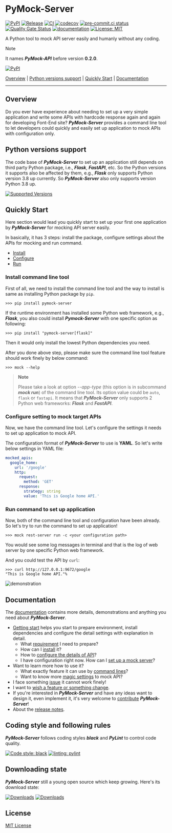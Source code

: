 # PyMock-Server

[![PyPI](https://img.shields.io/pypi/v/PyMock-Server?color=%23099cec&amp;label=PyPI&amp;logo=pypi&amp;logoColor=white)](https://pypi.org/project/PyMock-Server)
[![Release](https://img.shields.io/github/release/Chisanan232/PyMock-Server.svg?label=Release&logo=github)](https://github.com/Chisanan232/PyMock-Server/releases)
[![CI](https://github.com/Chisanan232/PyMock-Server/actions/workflows/ci.yaml/badge.svg)](https://github.com/Chisanan232/PyMock-Server/actions/workflows/ci.yaml)
[![codecov](https://codecov.io/gh/Chisanan232/PyMock-Server/graph/badge.svg?token=r5HJxg9KhN)](https://codecov.io/gh/Chisanan232/PyMock-Server)
[![pre-commit.ci status](https://results.pre-commit.ci/badge/github/Chisanan232/PyMock-Server/master.svg)](https://results.pre-commit.ci/latest/github/Chisanan232/PyMock-Server/master)
[![Quality Gate Status](https://sonarcloud.io/api/project_badges/measure?project=Chisanan232_PyMock-Server&metric=alert_status)](https://sonarcloud.io/summary/new_code?id=Chisanan232_PyMock-Server)
[![documentation](https://github.com/Chisanan232/PyMock-Server/actions/workflows/documentation.yaml/badge.svg)](https://chisanan232.github.io/PyMock-Server/)
[![License: MIT](https://img.shields.io/badge/License-MIT-yellow.svg)](https://opensource.org/licenses/MIT)

A Python tool to mock API server easily and humanly without any coding.

> [!NOTE]
> It names **_PyMock-API_** before version **0.2.0**.
>
> [![PyPI](https://img.shields.io/pypi/v/PyMock-API?color=%23099cec&amp;label=PyPI&amp;logo=pypi&amp;logoColor=white)](https://pypi.org/project/PyMock-API)

[Overview](#overview) | [Python versions support](#Python-versions-support) | [Quickly Start](#quickly-start) | [Documentation](#documentation)
<hr>


## Overview

Do you ever have experience about needing to set up a very simple application and write some APIs with hardcode response again and again
for developing Font-End site? **_PyMock-Server_** provides a command line tool to let developers could quickly and easily set up application
to mock APIs with configuration only.


## Python versions support

The code base of **_PyMock-Server_** to set up an application still depends on third party Python package, i.e., **_Flask_**, **_FastAPI_**,
etc. So the Python versions it supports also be affected by them, e.g., **_Flask_** only supports Python version 3.8 up currently. So
**_PyMock-Server_** also only supports version Python 3.8 up.

[![Supported Versions](https://img.shields.io/pypi/pyversions/PyMock-Server.svg?logo=python&logoColor=FBE072)](https://pypi.org/project/PyMock-Server)


## Quickly Start

Here section would lead you quickly start to set up your first one application by **_PyMock-Server_** for mocking API server easily.

In basically, it has 3 steps: install the package, configure settings about the APIs for mocking and run command.

* [Install](#install-command-line-tool)
* [Configure](#configure-setting-to-mock-target-apis)
* [Run](#run-command-to-set-up-application)

### Install command line tool

First of all, we need to install the command line tool and the way to install is same as installing Python package by ``pip``.

```console
>>> pip install pymock-server
```

If the runtime environment has installed some Python web framework, e.g., **_Flask_**, you also could install **_Pymock-Server_**
with one specific option as following:

```console
>>> pip install "pymock-server[flask]"
```

Then it would only install the lowest Python dependencies you need.

After you done above step, please make sure the command line tool feature should work finely by below command:

```console
>>> mock --help
```

> **Note**
>
> Please take a look at option _--app-type_ (this option is in subcommand **_mock run_**) of the command line tool. Its option
> value could be ``auto``, ``flask`` or ``fastapi``. It means that **_PyMock-Server_** only supports 2 Python web frameworks: **_Flask_**
> and **_FastAPI_**.

### Configure setting to mock target APIs

Now, we have the command line tool. Let's configure the settings it needs to set up application to mock API.

The configuration format of **_PyMock-Server_** to use is **YAML**. So let's write below settings in YAML file:

```yaml
mocked_apis:
  google_home:
    url: '/google'
    http:
      request:
        method: 'GET'
      response:
        strategy: string
        value: 'This is Google home API.'
```

### Run command to set up application

Now, both of the command line tool and configuration have been already. So let's try to run the command to set up application!

```console
>>> mock rest-server run -c <your configuration path>
```

You would see some log messages in terminal and that is the log of web server by one specific Python web framework.

And you could test the API by ``curl``:

```console
>>> curl http://127.0.0.1:9672/google
"This is Google home API."%
```

![demonstration](./docs/images/demonstration_pymock-api_cli.gif)

## Documentation

The [documentation](https://chisanan232.github.io/PyMock-Server/) contains more details, demonstrations and anything you need about **_PyMock-Server_**.

* [Getting start](https://chisanan232.github.io/PyMock-Server/getting-started/version-requirements/) helps you start to prepare environment, install dependencies and configure the detail settings with explanation in detail.
    * What [requirement](https://chisanan232.github.io/PyMock-Server/getting-started/version-requirements/) I need to prepare?
    * How can I [install](https://chisanan232.github.io/PyMock-Server/getting-started/installation/) it?
    * How to [configure the details of API](https://chisanan232.github.io/PyMock-Server/getting-started/configure-your-api/)?
    * I have configuration right now. How can I [set up a mock server](https://chisanan232.github.io/PyMock-Server/getting-started/setup-web-server/)?
* Want to learn more how to use it?
    * What exactly feature it can use by [command lines](https://chisanan232.github.io/PyMock-Server/command-line-usage/)?
    * Want to know more [magic settings](https://chisanan232.github.io/PyMock-Server/configure-references/config-basic-info/) to mock API?
* I face something [issue](https://chisanan232.github.io/PyMock-Server/development/contributing/reporting-a-bug/) it cannot work finely!
* I want to [wish a feature or something change](https://chisanan232.github.io/PyMock-Server/development/contributing/requesting-a-feature/).
* If you're interested in **_PyMock-Server_** and have any ideas want to design it, even implement it, it's very welcome to [contribute](https://chisanan232.github.io/PyMock-Server/development/contributing/join_in_developing/) **_PyMock-Server_**!
* About the [release notes](https://chisanan232.github.io/PyMock-Server/release_note/).


## Coding style and following rules

**_PyMock-Server_** follows coding styles **_black_** and **_PyLint_** to control code quality.

[![Code style: black](https://img.shields.io/badge/code%20style-black-000000.svg)](https://github.com/psf/black)
[![linting: pylint](https://img.shields.io/badge/linting-pylint-yellowgreen)](https://github.com/pylint-dev/pylint)


## Downloading state

**_PyMock-Server_** still a young open source which keep growing. Here's its download state:

[![Downloads](https://pepy.tech/badge/PyMock-Server)](https://pepy.tech/project/PyMock-Server)
[![Downloads](https://pepy.tech/badge/PyMock-Server/month)](https://pepy.tech/project/PyMock-Server)


## License

[MIT License](./LICENSE)
